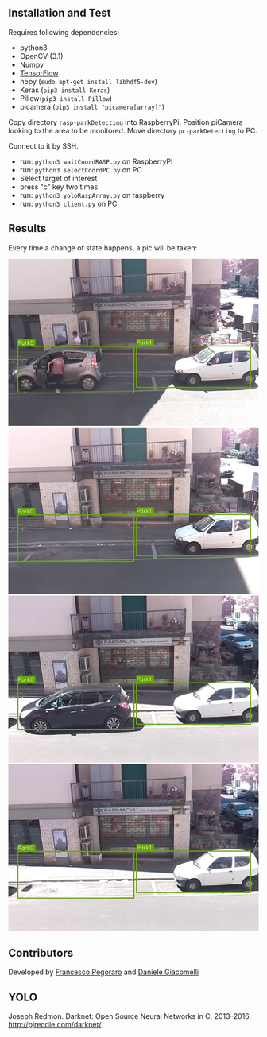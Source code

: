## Installation and Test

Requires following dependencies:
* python3
* OpenCV (3.1)
* Numpy
* [TensorFlow](https://github.com/samjabrahams/tensorflow-on-raspberry-pi)
* h5py (`sudo apt-get install libhdf5-dev`)
* Keras (`pip3 install Keras`)
* Pillow(`pip3 install Pillow`)
* picamera (`pip3 install "picamera[array]"`)

Copy directory `rasp-parkDetecting` into RaspberryPi. Position piCamera looking to the area to be monitored. 
Move directory `pc-parkDetecting` to PC.

Connect to it by SSH. 

+ run: `python3 waitCoordRASP.py` on RaspberryPI
+ run: `python3 selectCoordPC.py` on PC
+ Select target of interest
+ press "c" key two times
+ run: `python3 yoloRaspArray.py` on raspberry
+ run: `python3 client.py` on PC

## Results
Every time a change of state happens, a pic will be taken:

[![4.png](https://github.com/SqrtPapere/ParkDetection/blob/master/img/1.jpg)](https://github.com/SqrtPapere/ParkDetection/blob/master/img/1.jpg)[![2.png](https://github.com/SqrtPapere/ParkDetection/blob/master/img/2.jpg)](https://github.com/SqrtPapere/ParkDetection/blob/master/img/2.jpg)[![3.png](https://github.com/SqrtPapere/ParkDetection/blob/master/img/3.jpg)](https://github.com/SqrtPapere/ParkDetection/blob/master/img/3.jpg)[![1.png](https://github.com/SqrtPapere/ParkDetection/blob/master/img/4.jpg)](https://github.com/SqrtPapere/ParkDetection/blob/master/img/4.jpg)

## Contributors
Developed by [Francesco Pegoraro](https://github.com/SqrtPapere) and [Daniele Giacomelli](https://github.com/DanieleGiacomelli)

## YOLO 

Joseph Redmon. Darknet: Open Source Neural Networks in C, 2013–2016. http://pjreddie.com/darknet/.
